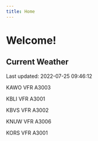 ```yaml
---
title: Home
---
```

# Welcome!

## Current Weather

Last updated: 2022-07-25 09:46:12

KAWO VFR A3003

KBLI VFR A3001

KBVS VFR A3002

KNUW VFR A3006

KORS VFR A3001


